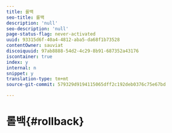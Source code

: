 ```yaml
---
title: 롤백
seo-title: 롤백
description: 'null'
seo-description: 'null'
page-status-flag: never-activated
uuid: 93315d6f-40a4-4812-aba5-da68f1b73528
contentOwner: sauviat
discoiquuid: 97ab8888-54d2-4c29-8b91-687352a43176
iscontainer: true
index: y
internal: n
snippet: y
translation-type: tm+mt
source-git-commit: 579329d9194115065dff2c192deb0376c75e67bd

---
```



# 롤백{#rollback}

